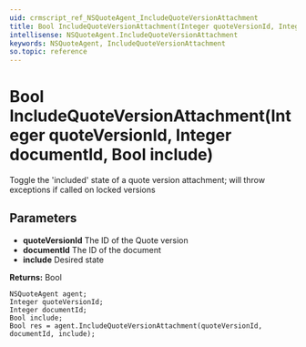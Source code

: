 ```yaml
---
uid: crmscript_ref_NSQuoteAgent_IncludeQuoteVersionAttachment
title: Bool IncludeQuoteVersionAttachment(Integer quoteVersionId, Integer documentId, Bool include)
intellisense: NSQuoteAgent.IncludeQuoteVersionAttachment
keywords: NSQuoteAgent, IncludeQuoteVersionAttachment
so.topic: reference
---
```


# Bool IncludeQuoteVersionAttachment(Integer quoteVersionId, Integer documentId, Bool include)

Toggle the 'included' state of a quote version attachment; will throw exceptions if called on locked versions

## Parameters

* **quoteVersionId** The ID of the Quote version
* **documentId** The ID of the document
* **include** Desired state

**Returns:** Bool

```crmscript
NSQuoteAgent agent;
Integer quoteVersionId;
Integer documentId;
Bool include;
Bool res = agent.IncludeQuoteVersionAttachment(quoteVersionId, documentId, include);
```

